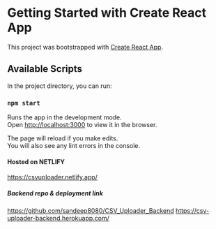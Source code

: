 # Getting Started with Create React App

This project was bootstrapped with [Create React App](https://github.com/facebook/create-react-app).

## Available Scripts

In the project directory, you can run:

### `npm start`

Runs the app in the development mode.\
Open [http://localhost:3000](http://localhost:3000) to view it in the browser.

The page will reload if you make edits.\
You will also see any lint errors in the console.

#### Hosted on NETLIFY
https://csvuploader.netlify.app/

##### Backend repo & deployment link
https://github.com/sandeep8080/CSV_Uploader_Backend
https://csv-uploader-backend.herokuapp.com/
